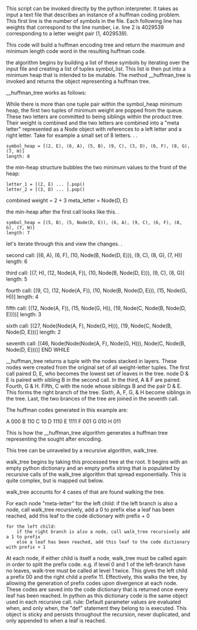 This script can be invoked directly by the python interpreter. It takes as input a text file
that describes an instance of a huffman coding problem. This first line is the number of
symbols in the file. Each following line has weights that correspond to the line number,
i.e. line 2 is 4029539 corresponding to a letter weight pair (1, 4029539).

This code will build a huffman encoding tree and return the maximum and minimum length code
word in the resulting huffman code.

the algorithm begins by building a list of these symbols by iterating over the input file
and creating a list of tuples symbol_list. This list is then put into a minimum heap that
is intended to be mutable. The method __huffman_tree is invoked and returns the object
representing a huffman tree.

__huffman_tree works as follows:

While there is more than one tuple pair within the symbol_heap minimum heap, the first two
tuples of minimum weight are popped from the queue. These two letters are committed to being
siblings within the product tree. Their weight is combined and the two letters are combined
into a "meta letter" represented as a Node object with references to a left letter and a right
letter. Take for example a small set of 8 letters. . .

    symbol_heap = [(2, E), (6, A), (5, B), (9, C), (3, D), (6, F), (8, G), (7, H)]
    length: 8

the min-heap structure bubbles the two minimum values to the front of the heap:

    letter_1 = [(2, E) ... ].pop()
    letter_2 = [(3, D) ... ].pop()

combined weight = 2 + 3
    meta_letter = Node(D, E)

the min-heap after the first call looks like this. .

    symbol_heap = [(5, B), (5, Node(D, E)), (6, A), (9, C), (6, F), (8, G), (7, H)]
    length: 7

let's iterate through this and view the changes. . 

second call:
    [(6, A), (6, F), (10, Node(B, Node(D, E))), (9, C), (8, G), (7, H)]
    length: 6

third call:
    [(7, H), (12, Node(A, F)), (10, Node(B, Node(D, E))), (9, C), (8, G)]
    length: 5

fourth call:
    [(9, C), (12, Node(A, F)), (10, Node(B, Node(D, E))), (15, Node(G, H))]
    length: 4

fifth call:
    [(12, Node(A, F)), (15, Node(G, H)), (19, Node(C, Node(B, Node(D, E))))]
    length: 3

sixth call:
    [(27, Node(Node(A, F), Node(G, H))), (19, Node(C, Node(B, Node(D, E)))]
    length: 2

seventh call: 
    [(46, Node(Node(Node(A, F), Node(G, H))), Node(C, Node(B, Node(D, E))))]
    END WHILE

__huffman_tree returns a tuple with the nodes stacked in layers. These nodes were created
from the original set of all weight-letter tuples. The first call paired D, E, who becomes
the lowest set of leaves in the tree. node D & E is paired with sibling B in the second
call. In the third, A & F are paired. Fourth, G & H. Fifth, C with the node whose siblings
B and the pair D & E. This forms the right branch of the tree. Sixth, A, F, G, & H become
siblings in the tree. Last, the two brances of the tree are joined in the seventh call.

The huffman codes generated in this example are:

A  000
B  110
C  10
D  1110
E  1111
F  001
G  010
H  011

This is how the __huffman_tree algorithm generates a huffman tree representing the sought
after encoding. 

This tree can be unraveled by a recursive algorithm, walk_tree.

walk_tree begins by taking this processed tree at the root. It begins with an empty python
dictionary and an empty prefix string that is populated by recursive calls of the walk_tree
algorithm that spread exponentially. This is quite complex, but is mapped out below.

walk_tree accounts for 4 cases of that are found walking the tree.

For each node "meta-letter"
    for the left child:
        if the left branch is also a node,  call walk_tree recursively, add a 0 to prefix
        else a leaf has been reached, add this leaf to the code dictionary with prefix + 0

    for the left child:
        if the right branch is also a node, call walk_tree recursively add a 1 to prefix
        else a leaf has been reached, add this leaf to the code dictionary with prefix + 1

At each node, if either child is itself a node, walk_tree must be called again in order to
split the prefix code. e.g. if level 0 and 1 of the left-branch have no leaves, walk-tree
must be called at level 1 twice. This gives the left child a prefix 00 and the right child
a prefix 11. Effectively, this walks the tree, by allowing the generation of prefix codes
upon divergence at each node. These codes are saved into the code dictionary that is returned
once every leaf has been reached. In python as this dictionary code is the same object used in
each recursive call. rule: Default parameter values are evaluated when, and only when, the
"def" statement they belong to is executed. This object is sticky and persists throughout the
recursion, never duplicated, and only appended to when a leaf is reached.
